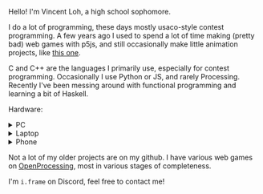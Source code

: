 Hello! I'm Vincent Loh, a high school sophomore.

I do a lot of programming, these days mostly usaco-style contest programming.
A few years ago I used to spend a lot of time making (pretty bad) web games
with p5js, and still occasionally make little animation projects, like
[this one](https://github.com/vmhl87/simple-animation-framework).

C and C++ are the languages I primarily use, especially for contest programming.
Occasionally I use Python or JS, and rarely Processing. Recently I've been
messing around with functional programming and learning a bit of Haskell.

Hardware:

<details><summary>PC</summary>

My primary computer is an AMD machine - Ryzen 5 2600 running Ubuntu.
It has a pretty standard setup running Gnome on Ubuntu 22.

I dislike IDEs and primarily use a combination of nvim and tmux.
I may in the future switch to an i3 on Debian setup similar to the
one on my laptop.

![](assets/pc.png)

</details>

<details><summary>Laptop</summary>

My choice of laptop is rather odd - it's a Lenovo ideapad 3 chromebook.

With an Intel Celeron N4020 underclocked to 1.1GHz and Intel integrated
graphics, its performance is far from good. However, combined with a
pretty big battery, its battery life is very very good. I end up having
to charge once every week or so, despite using it for school.

A few months ago, I ran this laptop in "standard" chromeOS, doing most
of my work in the VT2 virtual terminal emulator (essentially a TTY)
but I recently flashed a UEFI bootloader and installed Debian 12.

Though I have i3 configured, I end up doing the majority of my work
in the TTY, with a combination of nvim, tmux, and w3m.

![](assets/chrono-tty.png)

![](assets/chrono.png)

</details>

<details><summary>Phone</summary>

I use a jailbroken iphone SE (first generation, from 2016) on iOS 13.4.1.
It has the clang toolchain and SDK installed, so I can (and sometimes do)
code on this device.

I am jailbroken with a combination of checkra1n and unc0ver, running the
Elucubratus bootstrap. Though I have Zebra installed, I am weird and
prefer Cydia.

![](assets/phone.png)

I am not yet fluent in Objective-C, but I have written a few tweaks -
particularly [radianator](https://github.com/vmhl87/kelvin).

</details>

Not a lot of my older projects are on my github. I have various web games
on [OpenProcessing](https://openprocessing.org/user/250345), most in various
stages of completeness.

I'm `i.frame` on Discord, feel free to contact me!
